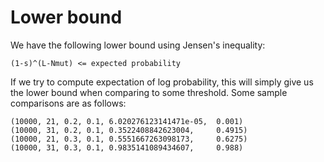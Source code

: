 # Lower bound

We have the following lower bound using Jensen's inequality:

`(1-s)^(L-Nmut) <= expected probability`

If we try to compute expectation of log probability, this will simply give us the lower bound when comparing to some threshold. Some sample comparisons are as follows:

```
(10000, 21, 0.2, 0.1, 6.020276123141471e-05,  0.001)
(10000, 31, 0.2, 0.1, 0.3522408842623004,     0.4915)
(10000, 21, 0.3, 0.1, 0.5551667263098173,     0.6275)
(10000, 31, 0.3, 0.1, 0.9835141089434607,     0.988)
```
